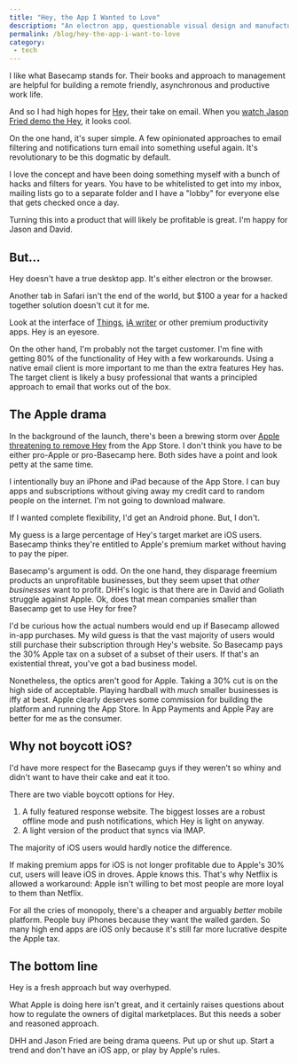 ```yaml
---
title: "Hey, the App I Wanted to Love"
description: "An electron app, questionable visual design and manufactured outrage. No thanks." 
permalink: /blog/hey-the-app-i-want-to-love
category: 
 - tech
---
```


I like what Basecamp stands for. Their books and approach to management are helpful for building a remote friendly, asynchronous and productive work life. 

And so I had high hopes for [Hey](https://hey.com), their take on email. When you [watch Jason Fried demo the Hey](https://www.youtube.com/watch?v=UCeYTysLyGI&app=desktop), it looks cool. 

On the one hand, it's super simple. A few opinionated approaches to email filtering and notifications turn email into something useful again. It's revolutionary to be this dogmatic by default. 

I love the concept and have been doing something myself with a bunch of hacks and filters for years. You have to be whitelisted to get into my inbox, mailing lists go to a separate folder and I have a "lobby" for everyone else that gets checked once a day. 

Turning this into a product that will likely be profitable is great. I'm happy for Jason and David. 

## But... 

Hey doesn't have a true desktop app. It's either electron or the browser. 

Another tab in Safari isn't the end of the world, but $100 a year for a hacked together solution doesn't cut it for me. 

Look at the interface of [Things](https://culturedcode.com/things/), [iA writer](https://ia.net) or other premium productivity apps. Hey is an eyesore. 

On the other hand, I'm probably not the target customer. I'm fine with getting 80% of the functionality of Hey with a few workarounds. Using a native email client is more important to me than the extra features Hey has. The target client is likely a busy professional that wants a principled approach to email that works out of the box. 

## The Apple drama 

In the background of the launch, there's been a brewing storm over [Apple threatening to remove Hey](https://twitter.com/dhh/status/1272968382329942017) from the App Store. I don't think you have to be either pro-Apple or pro-Basecamp here. Both sides have a point and look petty at the same time. 

I intentionally buy an iPhone and iPad because of the App Store. I can buy apps and subscriptions without giving away my credit card to random people on the internet. I'm not going to download malware. 

If I wanted complete flexibility, I'd get an Android phone. But, I don't. 

My guess is a large percentage of Hey's target market are iOS users. Basecamp thinks they're entitled to Apple's premium market without having to pay the piper. 

Basecamp's argument is odd. On the one hand, they disparage freemium products an unprofitable businesses, but they seem upset that *other businesses* want to profit. DHH's logic is that there are in David and Goliath struggle against Apple. Ok, does that mean companies smaller than Basecamp get to use Hey for free? 

I'd be curious how the actual numbers would end up if Basecamp allowed in-app purchases. My wild guess is that the vast majority of users would still purchase their subscription through Hey's website. So Basecamp pays the 30% Apple tax on a subset of a subset of their users. If that's an existential threat, you've got a bad business model. 

Nonetheless, the optics aren't good for Apple. Taking a 30% cut is on the high side of acceptable. Playing hardball with *much* smaller businesses is iffy at best. Apple clearly deserves some commission for building the platform and running the App Store. In App Payments and Apple Pay are better for me as the consumer. 

## Why not boycott iOS? 

I'd have more respect for the Basecamp guys if they weren't so whiny and didn't want to have their cake and eat it too. 

There are two viable boycott options for Hey. 
1. A fully featured response website. The biggest losses are a robust offline mode and push notifications, which Hey is light on anyway. 
2. A light version of the product that syncs via IMAP.

The majority of iOS users would hardly notice the difference. 

If making premium apps for iOS is not longer profitable due to Apple's 30% cut, users will leave iOS in droves. Apple knows this. That's why Netflix is allowed a workaround: Apple isn't willing to bet most people are more loyal to them than Netflix. 

For all the cries of monopoly, there's a cheaper and arguably *better* mobile platform. People buy iPhones because they want the walled garden. So many high end apps are iOS only because it's still far more lucrative despite the Apple tax. 

## The bottom line 

Hey is a fresh approach but way overhyped. 

What Apple is doing here isn't great, and it certainly raises questions about how to regulate the owners of digital marketplaces. But this needs a sober and reasoned approach.  

DHH and Jason Fried are being drama queens. Put up or shut up. Start a trend and don't have an iOS app, or play by Apple's rules. 
